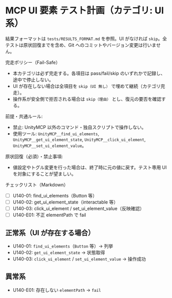 # MCP UI 要素 テスト計画（カテゴリ: UI系）

結果フォーマットは `tests/RESULTS_FORMAT.md` を参照。UI がなければ `skip`。全テストは原状回復までを含め、Git へのコミットやバージョン変更は行いません。

完走ポリシー（Fail-Safe）
- 本カテゴリは必ず完走する。各項目は pass/fail/skip のいずれかで記録し、途中で停止しない。
- UI が存在しない場合は全項目を `skip（UI 無し）` で埋めて継続（カテゴリ完走）。
- 操作系が安全側で拒否される場合は `skip（理由）` とし、復元の要否を確認する。


前提・共通ルール:
- 禁止: UnityMCP 以外のコマンド・独自スクリプトで操作しない。
- 使用ツール: `UnityMCP__find_ui_elements`, `UnityMCP__get_ui_element_state`, `UnityMCP__click_ui_element`, `UnityMCP__set_ui_element_value`。

原状回復（必須）・禁止事項:
- 値設定やトグル変更を行った場合は、終了時に元の値に戻す。テスト専用 UI を対象にすることが望ましい。

チェックリスト（Markdown）
- [ ] U140-01: find_ui_elements（Button 等）
- [ ] U140-02: get_ui_element_state（interactable 等）
- [ ] U140-03: click_ui_element / set_ui_element_value（反映確認）
- [ ] U140-E01: 不正 elementPath で fail

## 正常系（UI が存在する場合）

- U140-01: `find_ui_elements`（`Button` 等）→ 列挙
- U140-02: `get_ui_element_state` → 状態取得
- U140-03: `click_ui_element` / `set_ui_element_value` → 操作成功

## 異常系

- U140-E01: 存在しない `elementPath` → `fail`
